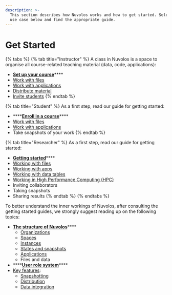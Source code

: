 ```yaml
---
description: >-
  This section describes how Nuvolos works and how to get started. Select your
  use case below and find the appropriate guide.
---
```


# Get Started



{% tabs %}
{% tab title="Instructor" %}
A class in Nuvolos is a space to organise all course-related teaching material \(data, code, applications\):

* [**Set up your course**](education/instructor-topics/instructor-guide.md)\*\*\*\*
* [Work with files](getting-started/work-with-files.md)
* [Work with applications](getting-started/work-with-applications/)
* [Distribute material](getting-started/distribute-objects-in-nuvolos/)
* [Invite students](education/instructor-topics/instructor-guide.md#invite-students)
{% endtab %}

{% tab title="Student" %}
As a first step, read our guide for getting started:

* \*\*\*\*[**Enroll in a course**](education/student-topics/student-guide.md)\*\*\*\*
* [Work with files](getting-started/work-with-files.md)
* [Work with applications](getting-started/work-with-applications/)
* Take snapshots of your work
{% endtab %}

{% tab title="Researcher" %}
As a first step, read our guide for getting started:

* [**Getting started**](research/researcher-guide.md)\*\*\*\*
* [Working with files](getting-started/work-with-files.md)
* [Working with apps](getting-started/work-with-applications/)
* [Working with data tables](data/work-with-data.md)
* [Working in High Performance Computing \(HPC\)](research/high-performance-computing.md)
* Inviting collaborators
* Taking snapshots
* Sharing results
{% endtab %}
{% endtabs %}

To better understand the inner workings of Nuvolos, after consulting the getting started guides, we strongly suggest reading up on the following topics:

* [**The structure of Nuvolos**](our-features/data-organization/)\*\*\*\*
  * [Organizations](our-features/data-organization/organizations.md)
  * [Spaces](our-features/data-organization/spaces.md)
  * [Instances](our-features/data-organization/instances.md)
  * [States and snapshots](our-features/data-organization/snapshots.md)
  * [Applications](our-features/data-organization/applications.md)
  * Files and data
* \*\*\*\*[**User role system**](settings-and-administration/role-system.md)\*\*\*\*
* [Key features](our-features/):
  * [Snapshotting](our-features/snapshotting.md)
  * [Distribution](our-features/distribution.md)
  * [Data integration](our-features/data-integration.md)







